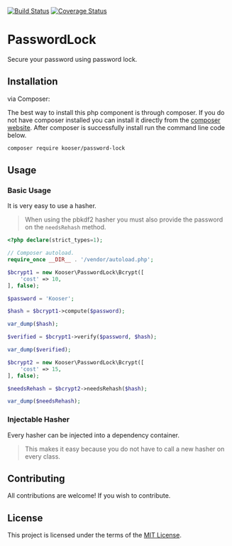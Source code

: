 [![Build Status](https://travis-ci.org/Kooser6/PasswordLock.svg?branch=master)](https://travis-ci.org/Kooser6/PasswordLock)
[![Coverage Status](https://coveralls.io/repos/github/Kooser6/PasswordLock/badge.svg?branch=master)](https://coveralls.io/github/Kooser6/PasswordLock?branch=master)

# PasswordLock

Secure your password using password lock.

## Installation

via Composer:

The best way to install this php component is through composer. If you do not have composer installed you can install it directly from the [composer website](https://getcomposer.org/). After composer is successfully install run the command line code below.

```sh
composer require kooser/password-lock
```

## Usage

### Basic Usage

It is very easy to use a hasher.

> When using the pbkdf2 hasher you must also provide the password on the `needsRehash` method.

```php
<?php declare(strict_types=1);

// Composer autoload.
require_once __DIR__ . '/vendor/autoload.php';

$bcrypt1 = new Kooser\PasswordLock\Bcrypt([
    'cost' => 10,
], false);

$password = 'Kooser';

$hash = $bcrypt1->compute($password);

var_dump($hash);

$verified = $bcrypt1->verify($password, $hash);

var_dump($verified);

$bcrypt2 = new Kooser\PasswordLock\Bcrypt([
    'cost' => 15,
], false);

$needsRehash = $bcrypt2->needsRehash($hash);

var_dump($needsRehash);
```

### Injectable Hasher

Every hasher can be injected into a dependency container.

> This makes it easy because you do not have to call a new hasher on every class.

## Contributing

All contributions are welcome! If you wish to contribute.

## License

This project is licensed under the terms of the [MIT License](https://opensource.org/licenses/MIT).
